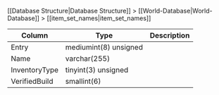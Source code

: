 [[Database Structure|Database Structure]] > [[World-Database|World-Database]] > [[item_set_names|item_set_names]]

Column | Type | Description
--- | --- | ---
Entry | mediumint(8) unsigned | 
Name | varchar(255) | 
InventoryType | tinyint(3) unsigned | 
VerifiedBuild | smallint(6) | 
